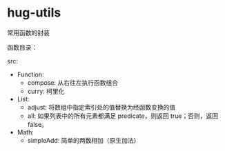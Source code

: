 # hug-utils
常用函数的封装

函数目录：

src:
  * Function:
    * compose: 从右往左执行函数组合
    * curry: 柯里化
  * List:
    * adjust: 将数组中指定索引处的值替换为经函数变换的值
    * all: 如果列表中的所有元素都满足 predicate，则返回 true；否则，返回 false。
  * Math:
    * simpleAdd: 简单的两数相加（原生加法）
